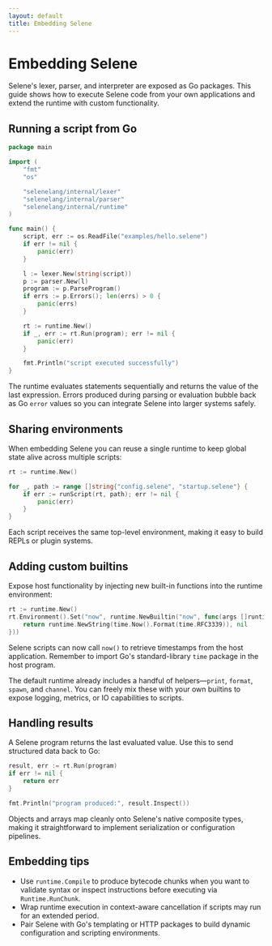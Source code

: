 ```yaml
---
layout: default
title: Embedding Selene
---
```


# Embedding Selene

Selene's lexer, parser, and interpreter are exposed as Go packages. This guide shows how to execute Selene code from your own
applications and extend the runtime with custom functionality.

## Running a script from Go

```go
package main

import (
    "fmt"
    "os"

    "selenelang/internal/lexer"
    "selenelang/internal/parser"
    "selenelang/internal/runtime"
)

func main() {
    script, err := os.ReadFile("examples/hello.selene")
    if err != nil {
        panic(err)
    }

    l := lexer.New(string(script))
    p := parser.New(l)
    program := p.ParseProgram()
    if errs := p.Errors(); len(errs) > 0 {
        panic(errs)
    }

    rt := runtime.New()
    if _, err := rt.Run(program); err != nil {
        panic(err)
    }

    fmt.Println("script executed successfully")
}
```

The runtime evaluates statements sequentially and returns the value of the last expression. Errors produced during parsing or
evaluation bubble back as Go `error` values so you can integrate Selene into larger systems safely.

## Sharing environments

When embedding Selene you can reuse a single runtime to keep global state alive across multiple scripts:

```go
rt := runtime.New()

for _, path := range []string{"config.selene", "startup.selene"} {
    if err := runScript(rt, path); err != nil {
        panic(err)
    }
}
```

Each script receives the same top-level environment, making it easy to build REPLs or plugin systems.

## Adding custom builtins

Expose host functionality by injecting new built-in functions into the runtime environment:

```go
rt := runtime.New()
rt.Environment().Set("now", runtime.NewBuiltin("now", func(args []runtime.Value) (runtime.Value, error) {
    return runtime.NewString(time.Now().Format(time.RFC3339)), nil
}))
```

Selene scripts can now call `now()` to retrieve timestamps from the host application.
Remember to import Go's standard-library `time` package in the host program.

The default runtime already includes a handful of helpers—`print`, `format`, `spawn`, and `channel`. You can freely mix these
with your own builtins to expose logging, metrics, or IO capabilities to scripts.

## Handling results

A Selene program returns the last evaluated value. Use this to send structured data back to Go:

```go
result, err := rt.Run(program)
if err != nil {
    return err
}

fmt.Println("program produced:", result.Inspect())
```

Objects and arrays map cleanly onto Selene's native composite types, making it straightforward to implement serialization or
configuration pipelines.

## Embedding tips

- Use `runtime.Compile` to produce bytecode chunks when you want to validate syntax or inspect instructions before executing via `Runtime.RunChunk`.
- Wrap runtime execution in context-aware cancellation if scripts may run for an extended period.
- Pair Selene with Go's templating or HTTP packages to build dynamic configuration and scripting environments.

